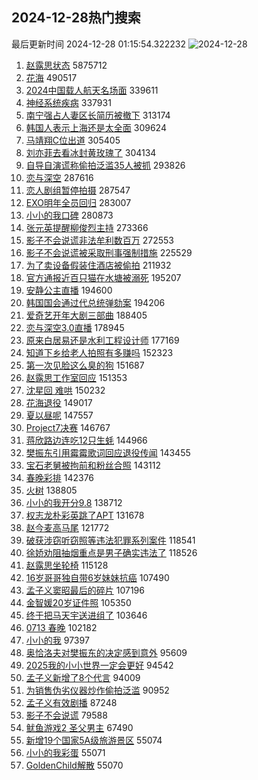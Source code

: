 ## 2024-12-28热门搜索 
最后更新时间 2024-12-28 01:15:54.322232 
![2024-12-28](https://imgs-storage.s3.us-east-005.backblazeb2.com/20241228/2024-12-28.png?versionId=4_z8fbbed132d73df8689c40f13_f10064fbff9da2f9c_d20241227_m171554_c005_v0501025_t0016_u01735319754296) 
1. [赵露思状态](https://s.weibo.com/weibo?q=%E8%B5%B5%E9%9C%B2%E6%80%9D%E7%8A%B6%E6%80%81&t=31&band_rank=1&Refer=top) 5875712
1. [花海](https://s.weibo.com/weibo?q=%E8%8A%B1%E6%B5%B7&t=31&band_rank=2&Refer=top) 490517
1. [2024中国载人航天名场面](https://s.weibo.com/weibo?q=%232024%E4%B8%AD%E5%9B%BD%E8%BD%BD%E4%BA%BA%E8%88%AA%E5%A4%A9%E5%90%8D%E5%9C%BA%E9%9D%A2%23&t=31&band_rank=3&Refer=top) 339611
1. [神经系统疾病](https://s.weibo.com/weibo?q=%E7%A5%9E%E7%BB%8F%E7%B3%BB%E7%BB%9F%E7%96%BE%E7%97%85&t=31&band_rank=4&Refer=top) 337931
1. [南宁强占人妻区长简历被撤下](https://s.weibo.com/weibo?q=%23%E5%8D%97%E5%AE%81%E5%BC%BA%E5%8D%A0%E4%BA%BA%E5%A6%BB%E5%8C%BA%E9%95%BF%E7%AE%80%E5%8E%86%E8%A2%AB%E6%92%A4%E4%B8%8B%23&t=31&band_rank=5&Refer=top) 313174
1. [韩国人表示上海还是太全面](https://s.weibo.com/weibo?q=%23%E9%9F%A9%E5%9B%BD%E4%BA%BA%E8%A1%A8%E7%A4%BA%E4%B8%8A%E6%B5%B7%E8%BF%98%E6%98%AF%E5%A4%AA%E5%85%A8%E9%9D%A2%23&t=31&band_rank=6&Refer=top) 309624
1. [马靖翔C位出道](https://s.weibo.com/weibo?q=%23%E9%A9%AC%E9%9D%96%E7%BF%94C%E4%BD%8D%E5%87%BA%E9%81%93%23&t=31&band_rank=7&Refer=top) 305405
1. [刘亦菲去看冰封黄玫瑰了](https://s.weibo.com/weibo?q=%23%E5%88%98%E4%BA%A6%E8%8F%B2%E5%8E%BB%E7%9C%8B%E5%86%B0%E5%B0%81%E9%BB%84%E7%8E%AB%E7%91%B0%E4%BA%86%23&t=31&band_rank=8&Refer=top) 304134
1. [自导自演谎称偷拍泛滥35人被抓](https://s.weibo.com/weibo?q=%23%E8%87%AA%E5%AF%BC%E8%87%AA%E6%BC%94%E8%B0%8E%E7%A7%B0%E5%81%B7%E6%8B%8D%E6%B3%9B%E6%BB%A535%E4%BA%BA%E8%A2%AB%E6%8A%93%23&t=31&band_rank=9&Refer=top) 293826
1. [恋与深空](https://s.weibo.com/weibo?q=%E6%81%8B%E4%B8%8E%E6%B7%B1%E7%A9%BA&t=31&band_rank=10&Refer=top) 287616
1. [恋人剧组暂停拍摄](https://s.weibo.com/weibo?q=%23%E6%81%8B%E4%BA%BA%E5%89%A7%E7%BB%84%E6%9A%82%E5%81%9C%E6%8B%8D%E6%91%84%23&t=31&band_rank=11&Refer=top) 287547
1. [EXO明年全员回归](https://s.weibo.com/weibo?q=%23EXO%E6%98%8E%E5%B9%B4%E5%85%A8%E5%91%98%E5%9B%9E%E5%BD%92%23&t=31&band_rank=12&Refer=top) 283007
1. [小小的我口碑](https://s.weibo.com/weibo?q=%E5%B0%8F%E5%B0%8F%E7%9A%84%E6%88%91%E5%8F%A3%E7%A2%91&t=31&band_rank=13&Refer=top) 280873
1. [张元英提醒柳俊烈主持](https://s.weibo.com/weibo?q=%23%E5%BC%A0%E5%85%83%E8%8B%B1%E6%8F%90%E9%86%92%E6%9F%B3%E4%BF%8A%E7%83%88%E4%B8%BB%E6%8C%81%23&t=31&band_rank=14&Refer=top) 273366
1. [影子不会说谎非法牟利数百万](https://s.weibo.com/weibo?q=%23%E5%BD%B1%E5%AD%90%E4%B8%8D%E4%BC%9A%E8%AF%B4%E8%B0%8E%E9%9D%9E%E6%B3%95%E7%89%9F%E5%88%A9%E6%95%B0%E7%99%BE%E4%B8%87%23&t=31&band_rank=15&Refer=top) 272553
1. [影子不会说谎被采取刑事强制措施](https://s.weibo.com/weibo?q=%23%E5%BD%B1%E5%AD%90%E4%B8%8D%E4%BC%9A%E8%AF%B4%E8%B0%8E%E8%A2%AB%E9%87%87%E5%8F%96%E5%88%91%E4%BA%8B%E5%BC%BA%E5%88%B6%E6%8E%AA%E6%96%BD%23&t=31&band_rank=47&Refer=top) 225529
1. [为了卖设备假装住酒店被偷拍](https://s.weibo.com/weibo?q=%23%E4%B8%BA%E4%BA%86%E5%8D%96%E8%AE%BE%E5%A4%87%E5%81%87%E8%A3%85%E4%BD%8F%E9%85%92%E5%BA%97%E8%A2%AB%E5%81%B7%E6%8B%8D%23&t=31&band_rank=16&Refer=top) 211932
1. [官方通报近百只猫在水塘被溺死](https://s.weibo.com/weibo?q=%23%E5%AE%98%E6%96%B9%E9%80%9A%E6%8A%A5%E8%BF%91%E7%99%BE%E5%8F%AA%E7%8C%AB%E5%9C%A8%E6%B0%B4%E5%A1%98%E8%A2%AB%E6%BA%BA%E6%AD%BB%23&t=31&band_rank=24&Refer=top) 195207
1. [安静公主直播](https://s.weibo.com/weibo?q=%E5%AE%89%E9%9D%99%E5%85%AC%E4%B8%BB%E7%9B%B4%E6%92%AD&t=31&band_rank=29&Refer=top) 194600
1. [韩国国会通过代总统弹劾案](https://s.weibo.com/weibo?q=%23%E9%9F%A9%E5%9B%BD%E5%9B%BD%E4%BC%9A%E9%80%9A%E8%BF%87%E4%BB%A3%E6%80%BB%E7%BB%9F%E5%BC%B9%E5%8A%BE%E6%A1%88%23&t=31&band_rank=17&Refer=top) 194206
1. [爱奇艺开年大剧三部曲](https://s.weibo.com/weibo?q=%23%E7%88%B1%E5%A5%87%E8%89%BA%E5%BC%80%E5%B9%B4%E5%A4%A7%E5%89%A7%E4%B8%89%E9%83%A8%E6%9B%B2%23&t=31&band_rank=27&Refer=top) 188405
1. [恋与深空3.0直播](https://s.weibo.com/weibo?q=%23%E6%81%8B%E4%B8%8E%E6%B7%B1%E7%A9%BA3.0%E7%9B%B4%E6%92%AD%23&t=31&band_rank=18&Refer=top) 178945
1. [原来白居易还是水利工程设计师](https://s.weibo.com/weibo?q=%23%E5%8E%9F%E6%9D%A5%E7%99%BD%E5%B1%85%E6%98%93%E8%BF%98%E6%98%AF%E6%B0%B4%E5%88%A9%E5%B7%A5%E7%A8%8B%E8%AE%BE%E8%AE%A1%E5%B8%88%23&t=31&band_rank=45&Refer=top) 177169
1. [知道下乡给老人拍照有多赚吗](https://s.weibo.com/weibo?q=%E7%9F%A5%E9%81%93%E4%B8%8B%E4%B9%A1%E7%BB%99%E8%80%81%E4%BA%BA%E6%8B%8D%E7%85%A7%E6%9C%89%E5%A4%9A%E8%B5%9A%E5%90%97&t=31&band_rank=19&Refer=top) 152323
1. [第一次见脸这么臭的狗](https://s.weibo.com/weibo?q=%E7%AC%AC%E4%B8%80%E6%AC%A1%E8%A7%81%E8%84%B8%E8%BF%99%E4%B9%88%E8%87%AD%E7%9A%84%E7%8B%97&t=31&band_rank=20&Refer=top) 151687
1. [赵露思工作室回应](https://s.weibo.com/weibo?q=%23%E8%B5%B5%E9%9C%B2%E6%80%9D%E5%B7%A5%E4%BD%9C%E5%AE%A4%E5%9B%9E%E5%BA%94%23&t=31&band_rank=21&Refer=top) 151353
1. [沈星回 难哄](https://s.weibo.com/weibo?q=%E6%B2%88%E6%98%9F%E5%9B%9E%20%E9%9A%BE%E5%93%84&t=31&band_rank=22&Refer=top) 150232
1. [花海退役](https://s.weibo.com/weibo?q=%E8%8A%B1%E6%B5%B7%E9%80%80%E5%BD%B9&t=31&band_rank=23&Refer=top) 149017
1. [夏以昼呢](https://s.weibo.com/weibo?q=%E5%A4%8F%E4%BB%A5%E6%98%BC%E5%91%A2&t=31&band_rank=25&Refer=top) 147557
1. [Project7决赛](https://s.weibo.com/weibo?q=%23Project7%E5%86%B3%E8%B5%9B%23&t=31&band_rank=26&Refer=top) 146767
1. [蒋欣路边连吃12只生蚝](https://s.weibo.com/weibo?q=%23%E8%92%8B%E6%AC%A3%E8%B7%AF%E8%BE%B9%E8%BF%9E%E5%90%8312%E5%8F%AA%E7%94%9F%E8%9A%9D%23&t=31&band_rank=28&Refer=top) 144966
1. [樊振东引用霉霉歌词回应退役传闻](https://s.weibo.com/weibo?q=%23%E6%A8%8A%E6%8C%AF%E4%B8%9C%E5%BC%95%E7%94%A8%E9%9C%89%E9%9C%89%E6%AD%8C%E8%AF%8D%E5%9B%9E%E5%BA%94%E9%80%80%E5%BD%B9%E4%BC%A0%E9%97%BB%23&t=31&band_rank=30&Refer=top) 143455
1. [宝石老舅被拘前和粉丝合照](https://s.weibo.com/weibo?q=%23%E5%AE%9D%E7%9F%B3%E8%80%81%E8%88%85%E8%A2%AB%E6%8B%98%E5%89%8D%E5%92%8C%E7%B2%89%E4%B8%9D%E5%90%88%E7%85%A7%23&t=31&band_rank=31&Refer=top) 143112
1. [春晚彩排](https://s.weibo.com/weibo?q=%E6%98%A5%E6%99%9A%E5%BD%A9%E6%8E%92&t=31&band_rank=32&Refer=top) 142376
1. [火树](https://s.weibo.com/weibo?q=%E7%81%AB%E6%A0%91&t=31&band_rank=33&Refer=top) 138805
1. [小小的我开分9.8](https://s.weibo.com/weibo?q=%E5%B0%8F%E5%B0%8F%E7%9A%84%E6%88%91%E5%BC%80%E5%88%869.8&t=31&band_rank=34&Refer=top) 138712
1. [权志龙朴彩英跳了APT](https://s.weibo.com/weibo?q=%23%E6%9D%83%E5%BF%97%E9%BE%99%E6%9C%B4%E5%BD%A9%E8%8B%B1%E8%B7%B3%E4%BA%86APT%23&t=31&band_rank=35&Refer=top) 131678
1. [赵今麦高马尾](https://s.weibo.com/weibo?q=%E8%B5%B5%E4%BB%8A%E9%BA%A6%E9%AB%98%E9%A9%AC%E5%B0%BE&t=31&band_rank=36&Refer=top) 121772
1. [破获涉窃听窃照等违法犯罪系列案件](https://s.weibo.com/weibo?q=%23%E7%A0%B4%E8%8E%B7%E6%B6%89%E7%AA%83%E5%90%AC%E7%AA%83%E7%85%A7%E7%AD%89%E8%BF%9D%E6%B3%95%E7%8A%AF%E7%BD%AA%E7%B3%BB%E5%88%97%E6%A1%88%E4%BB%B6%23&t=31&band_rank=37&Refer=top) 118541
1. [徐娇劝阻抽烟重点是男子确实违法了](https://s.weibo.com/weibo?q=%23%E5%BE%90%E5%A8%87%E5%8A%9D%E9%98%BB%E6%8A%BD%E7%83%9F%E9%87%8D%E7%82%B9%E6%98%AF%E7%94%B7%E5%AD%90%E7%A1%AE%E5%AE%9E%E8%BF%9D%E6%B3%95%E4%BA%86%23&t=31&band_rank=38&Refer=top) 118526
1. [赵露思坐轮椅](https://s.weibo.com/weibo?q=%23%E8%B5%B5%E9%9C%B2%E6%80%9D%E5%9D%90%E8%BD%AE%E6%A4%85%23&t=31&band_rank=39&Refer=top) 115128
1. [16岁哥哥独自带6岁妹妹抗癌](https://s.weibo.com/weibo?q=%2316%E5%B2%81%E5%93%A5%E5%93%A5%E7%8B%AC%E8%87%AA%E5%B8%A66%E5%B2%81%E5%A6%B9%E5%A6%B9%E6%8A%97%E7%99%8C%23&t=31&band_rank=40&Refer=top) 107490
1. [孟子义窦昭最后的碎片](https://s.weibo.com/weibo?q=%23%E5%AD%9F%E5%AD%90%E4%B9%89%E7%AA%A6%E6%98%AD%E6%9C%80%E5%90%8E%E7%9A%84%E7%A2%8E%E7%89%87%23&t=31&band_rank=41&Refer=top) 107196
1. [金智媛20岁证件照](https://s.weibo.com/weibo?q=%23%E9%87%91%E6%99%BA%E5%AA%9B20%E5%B2%81%E8%AF%81%E4%BB%B6%E7%85%A7%23&t=31&band_rank=42&Refer=top) 105350
1. [终于把马天宇送进组了](https://s.weibo.com/weibo?q=%E7%BB%88%E4%BA%8E%E6%8A%8A%E9%A9%AC%E5%A4%A9%E5%AE%87%E9%80%81%E8%BF%9B%E7%BB%84%E4%BA%86&t=31&band_rank=43&Refer=top) 103646
1. [0713 春晚](https://s.weibo.com/weibo?q=0713%20%E6%98%A5%E6%99%9A&t=31&band_rank=44&Refer=top) 102182
1. [小小的我](https://s.weibo.com/weibo?q=%E5%B0%8F%E5%B0%8F%E7%9A%84%E6%88%91&t=31&band_rank=46&Refer=top) 97397
1. [奥恰洛夫对樊振东的决定感到意外](https://s.weibo.com/weibo?q=%23%E5%A5%A5%E6%81%B0%E6%B4%9B%E5%A4%AB%E5%AF%B9%E6%A8%8A%E6%8C%AF%E4%B8%9C%E7%9A%84%E5%86%B3%E5%AE%9A%E6%84%9F%E5%88%B0%E6%84%8F%E5%A4%96%23&t=31&band_rank=48&Refer=top) 95609
1. [2025我的小小世界一定会更好](https://s.weibo.com/weibo?q=%232025%E6%88%91%E7%9A%84%E5%B0%8F%E5%B0%8F%E4%B8%96%E7%95%8C%E4%B8%80%E5%AE%9A%E4%BC%9A%E6%9B%B4%E5%A5%BD%23&t=31&band_rank=49&Refer=top) 94542
1. [孟子义新增了8个代言](https://s.weibo.com/weibo?q=%23%E5%AD%9F%E5%AD%90%E4%B9%89%E6%96%B0%E5%A2%9E%E4%BA%868%E4%B8%AA%E4%BB%A3%E8%A8%80%23&t=31&band_rank=50&Refer=top) 94009
1. [为销售伪劣仪器炒作偷拍泛滥](https://s.weibo.com/weibo?q=%23%E4%B8%BA%E9%94%80%E5%94%AE%E4%BC%AA%E5%8A%A3%E4%BB%AA%E5%99%A8%E7%82%92%E4%BD%9C%E5%81%B7%E6%8B%8D%E6%B3%9B%E6%BB%A5%23&t=31&band_rank=28&Refer=top) 90952
1. [孟子义有效剧播](https://s.weibo.com/weibo?q=%23%E5%AD%9F%E5%AD%90%E4%B9%89%E6%9C%89%E6%95%88%E5%89%A7%E6%92%AD%23&t=31&band_rank=30&Refer=top) 87248
1. [影子不会说谎](https://s.weibo.com/weibo?q=%E5%BD%B1%E5%AD%90%E4%B8%8D%E4%BC%9A%E8%AF%B4%E8%B0%8E&t=31&band_rank=33&Refer=top) 79588
1. [鱿鱼游戏2 圣父男主](https://s.weibo.com/weibo?q=%E9%B1%BF%E9%B1%BC%E6%B8%B8%E6%88%8F2%20%E5%9C%A3%E7%88%B6%E7%94%B7%E4%B8%BB&t=31&band_rank=38&Refer=top) 67490
1. [新增19个国家5A级旅游景区](https://s.weibo.com/weibo?q=%23%E6%96%B0%E5%A2%9E19%E4%B8%AA%E5%9B%BD%E5%AE%B65A%E7%BA%A7%E6%97%85%E6%B8%B8%E6%99%AF%E5%8C%BA%23&t=31&band_rank=48&Refer=top) 55074
1. [小小的我彩蛋](https://s.weibo.com/weibo?q=%E5%B0%8F%E5%B0%8F%E7%9A%84%E6%88%91%E5%BD%A9%E8%9B%8B&t=31&band_rank=49&Refer=top) 55071
1. [GoldenChild解散](https://s.weibo.com/weibo?q=%23GoldenChild%E8%A7%A3%E6%95%A3%23&t=31&band_rank=50&Refer=top) 55070

